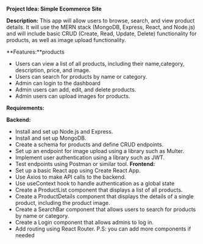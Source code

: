 **Project Idea: Simple Ecommerce Site**

**Description:** This app will allow users to browse, search, and view product details. It will use the MERN stack (MongoDB, Express, React, and Node.js) and will include basic CRUD (Create, Read, Update, Delete) functionality for products, as well as image upload functionality.

**Features:**products

- Users can view a list of all products, including their name,category, description, price, and image.
- Users can search for products by name or category.
- Admin can login to the dashboard
- Admin users can add, edit, and delete products.
- Admin users can upload images for products.

**Requirements:**

**Backend:**
- Install and set up Node.js and Express.
- Install and set up MongoDB.
- Create a schema for products and define CRUD endpoints.
- Set up an endpoint for image upload using a library such as Multer.
- Implement user authentication using a library such as JWT.
- Test endpoints using Postman or similar tool.
**Frontend:**
- Set up a basic React app using Create React App.
- Use Axios to make API calls to the backend.
- Use useContext hook to handle authentication as a global state
- Create a ProductList component that displays a list of all products.
- Create a ProductDetails component that displays the details of a single product, including the product image.
- Create a SearchBar component that allows users to search for products by name or category.
- Create a Login component that allows admins to log in.
- Add routing using React Router.
P.S: you can add more components if needed